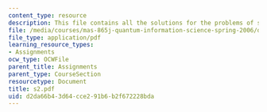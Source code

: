 ```yaml
---
content_type: resource
description: This file contains all the solutions for the problems of set 2.
file: /media/courses/mas-865j-quantum-information-science-spring-2006/d2da66b43d64cce291b6b2f672228bda_s2.pdf
file_type: application/pdf
learning_resource_types:
- Assignments
ocw_type: OCWFile
parent_title: Assignments
parent_type: CourseSection
resourcetype: Document
title: s2.pdf
uid: d2da66b4-3d64-cce2-91b6-b2f672228bda
---
```


